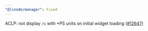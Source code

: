 ```yaml
---
"@linode/manager": Fixed
---
```


ACLP: not display `/s` with *PS units on initial widget loading ([#12647](https://github.com/linode/manager/pull/12647))
